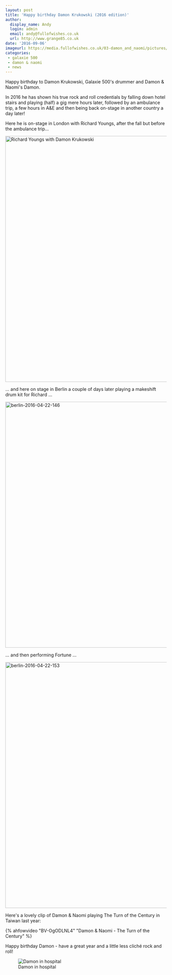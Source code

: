 ```yaml
---
layout: post
title: 'Happy birthday Damon Krukowski (2016 edition)'
author:
  display_name: Andy
  login: admin
  email: andy@fullofwishes.co.uk
  url: http://www.grange85.co.uk
date: '2016-09-06'
imageurl: https://media.fullofwishes.co.uk/03-damon_and_naomi/pictures/damon-krukowski-the-new-analog.jpg
categories:
 - galaxie 500
 - damon & naomi
 - news
---
```

<p class="lead">Happy birthday to Damon Krukowski, Galaxie 500's drummer and Damon & Naomi's Damon.</p>

<p>In 2016 he has shown his true rock and roll credentials by falling down hotel stairs and playing (half) a gig mere hours later, followed by an ambulance trip, a few hours in A&E and then being back on-stage in another country a day later!</p>

<p>Here he is on-stage in London with Richard Youngs, after the fall but before the ambulance trip&hellip;</p>

<a data-flickr-embed="true"  href="https://www.flickr.com/photos/grange85/26446927261/in/photostream/" title="Richard Youngs with Damon Krukowski"><img src="https://c6.staticflickr.com/2/1710/26446927261_3839f69877_b.jpg" width="1024" height="768" alt="Richard Youngs with Damon Krukowski"></a>

<p>&hellip; and here on stage in Berlin a couple of days later playing a makeshift drum kit for Richard &hellip;</p>

<a data-flickr-embed="true"  href="https://www.flickr.com/photos/grange85/26330043870/in/photostream/" title="berlin-2016-04-22-146"><img src="https://c7.staticflickr.com/2/1704/26330043870_809bba2020_b.jpg" width="1024" height="768" alt="berlin-2016-04-22-146"></a>

<p>&hellip; and then performing Fortune &hellip;</p>

<a data-flickr-embed="true"  href="https://www.flickr.com/photos/grange85/26000061253/in/photostream/" title="berlin-2016-04-22-153"><img src="https://c6.staticflickr.com/2/1624/26000061253_55abcedb79_b.jpg" width="1024" height="768" alt="berlin-2016-04-22-153"></a>

<p>Here's a lovely clip of Damon & Naomi playing The Turn of the Century in Taiwan last year:</p>

{% ahfowvideo "BV-OgODLNL4" "Damon & Naomi - The Turn of the Century" %}

<p>Happy birthday Damon - have a great year and a little less clich&eacute; rock and roll!</p>

<figure class="caption aligncenter"><img src="https://media.fullofwishes.co.uk/03-damon_and_naomi/pictures/2016-04-19-damon-and-naomi-hospital.jpg" alt="Damon in hospital" /><figcaption class="caption-text">Damon in hospital</figcaption></figure>


